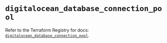 # `digitalocean_database_connection_pool`

Refer to the Terraform Registry for docs: [`digitalocean_database_connection_pool`](https://registry.terraform.io/providers/digitalocean/digitalocean/2.50.0/docs/resources/database_connection_pool).
